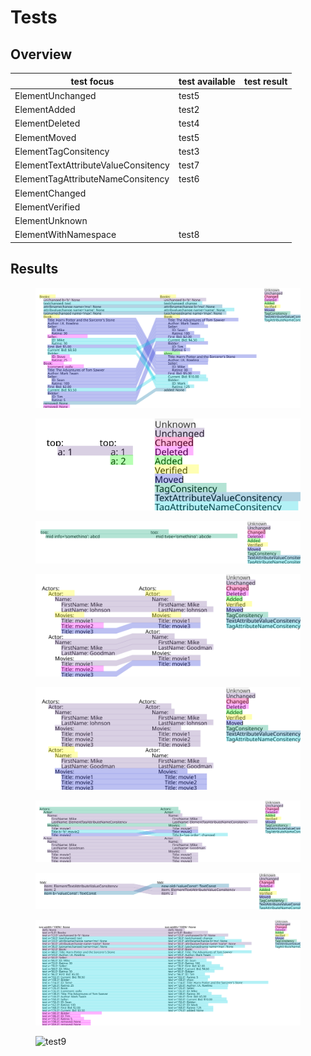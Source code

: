# Tests #

## Overview ##
|test focus|test available|test result|
|---|---|---|
|ElementUnchanged|test5|   |
|ElementAdded|test2|   |
|ElementDeleted|test4|   |
|ElementMoved|test5|   |
|ElementTagConsitency|test3|   |
|ElementTextAttributeValueConsitency|test7|   |
|ElementTagAttributeNameConsitency|test6|   |
|ElementChanged|   |   |
|ElementVerified|   |   |
|ElementUnknown|   |   |   |   |
|ElementWithNamespace|test8|   |   |   |

## Results ##

<figure>
	<img src="../tests/test1/xdiff_a_b.svg" alt="test1">
</figure>

<figure>
	<img src="../tests/test2/xdiff_a_b.svg" alt="test2">
</figure>

<figure>
	<img src="../tests/test3/xdiff_a_b.svg" alt="test3">
</figure>

<figure>
	<img src="../tests/test4/xdiff_a_b.svg" alt="test4">
</figure>

<figure>
	<img src="../tests/test5/xdiff_a_b.svg" alt="test5">
</figure>

<figure>
	<img src="../tests/test6/xdiff_a_b.svg" alt="test6">
</figure>

<figure>
	<img src="../tests/test7/xdiff_a_b.svg" alt="test7">
</figure>

<figure>
	<img src="../tests/test8/xdiff_a_b.svg" alt="test8">
</figure>

<figure>
	<img src="../tests/test9/xdiff_a_b.svg" alt="test9">
</figure>

